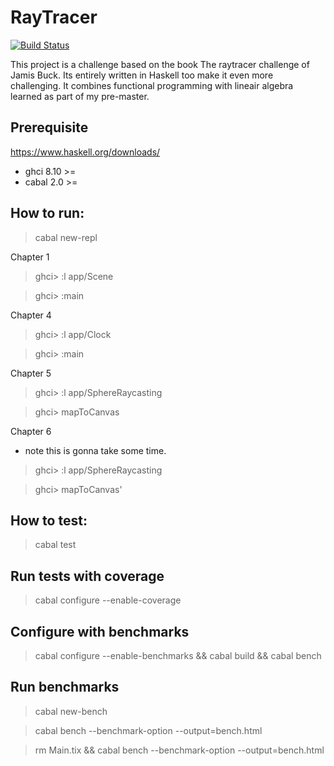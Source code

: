 # RayTracer
[![Build Status](https://travis-ci.com/twanbolwerkhan/haskell-raytracer-challenge.svg?branch=main)](https://travis-ci.com/twanbolwerkhan/haskell-raytracer-challenge)

This project is a challenge based on the book The raytracer challenge of Jamis Buck. Its entirely written in Haskell too make it even more challenging. It combines functional programming with lineair algebra learned as part of my pre-master.

## Prerequisite
https://www.haskell.org/downloads/
* ghci 8.10 >=
* cabal 2.0 >=

## How to run:

> cabal new-repl

 Chapter 1

> ghci> :l app/Scene

> ghci> :main

Chapter 4

> ghci> :l app/Clock

> ghci> :main


Chapter 5

> ghci> :l app/SphereRaycasting

> ghci> mapToCanvas


Chapter 6

* note this is gonna take some time.

> ghci> :l app/SphereRaycasting

> ghci> mapToCanvas'

## How to test:

> cabal test

## Run tests with coverage
>  cabal configure --enable-coverage

## Configure with benchmarks

> cabal configure --enable-benchmarks && cabal build && cabal bench

## Run benchmarks

> cabal new-bench

> cabal bench --benchmark-option --output=bench.html

> rm Main.tix && cabal bench --benchmark-option --output=bench.html